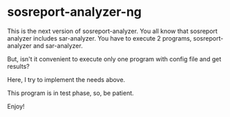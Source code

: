 # sosreport-analyzer-ng

This is the next version of sosreport-analyzer.
You all know that sosreport analyzer includes sar-analyzer.
You have to execute 2 programs, sosreport-analyzer and sar-analyzer.

But, isn't it convenient to execute only one program with config file
and get results?

Here, I try to implement the needs above.

This program is in test phase, so, be patient.

Enjoy!

